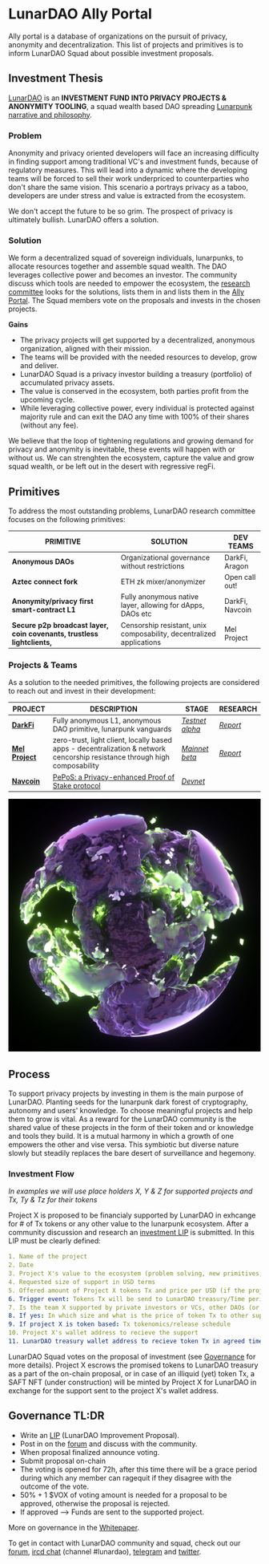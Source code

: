 # LunarDAO Ally Portal

Ally portal is a database of organizations on the pursuit of privacy, anonymity and decentralization. This list of projects and primitives is to inform LunarDAO Squad about possible investment proposals.

## Investment Thesis

[LunarDAO](https://lunardao.net/) is an **INVESTMENT FUND INTO PRIVACY PROJECTS & ANONYMITY TOOLING**, a squad wealth based DAO spreading [Lunarpunk narrative and philosophy](https://wiki.lunardao.net/). 

### Problem

Anonymity and privacy oriented developers will face an increasing difficulty in finding support among traditional VC's and investment funds, because of regulatory measures. This will lead into a dynamic where the developing teams will be forced to sell their work underpriced to counterparties who don't share the same vision. This scenario a portrays privacy as a taboo, developers are under stress and value is extracted from the ecosystem.

We don't accept the future to be so grim. The prospect of privacy is ultimately bullish. LunarDAO offers a solution.

### Solution

We form a decentralized squad of sovereign individuals, lunarpunks, to allocate resources together and assemble squad wealth. The DAO leverages collective power and becomes an investor. The community discuss which tools are needed to empower the ecosystem, the [research committee](https://wiki.lunardao.net/anoma.html) looks for the solutions, lists them in and lists them in the [Ally Portal](https://github.com/lunardao/research/tree/master/ally_portal#primitives). The Squad members  vote on the proposals and invests in the chosen projects.

**Gains**

* The privacy projects will get supported by a decentralized, anonymous organization, aligned with their mission.  
* The teams will be provided with the needed resources to develop, grow and deliver.  
* LunarDAO Squad is a privacy investor building a treasury (portfolio) of accumulated privacy assets.  
* The value is conserved in the ecosystem, both parties profit from the upcoming cycle.  
* While leveraging collective power, every individual is protected against majority rule and can exit the DAO any time with 100% of their shares (without any fee).

We believe that the loop of tightening regulations and growing demand for privacy and anonymity is inevitable, these events will happen with or without us. We can strenghten the ecosystem, capture the value and grow squad wealth, or be left out in the desert with regressive regFi.

## Primitives 

To address the most outstanding problems, LunarDAO research committee focuses on the following primitives:

| **PRIMITIVE** | **SOLUTION** | **DEV TEAMS** |
| --- | --- | --- |
| **Anonymous DAOs** | Organizational governance without restrictions | DarkFi, Aragon |
| **Aztec connect fork** | ETH zk mixer/anonymizer | Open call out! |
| **Anonymity/privacy first smart-contract L1** | Fully anonymous native layer, allowing for dApps, DAOs etc | DarkFi, Navcoin|
| **Secure p2p broadcast layer, coin covenants, trustless lightclients,** | Censorship resistant, unix composability, decentralized applications | Mel Project |

### Projects & Teams

As a solution to the needed primitives, the following projects are considered to reach out and invest in their development: 

| **PROJECT** | **DESCRIPTION** | **STAGE** | **RESEARCH** |
| --- | --- | --- | --- |
| **[DarkFi](https://dark.fi)** | Fully anonymous L1, anonymous DAO primitive, lunarpunk vanguards | *[Testnet alpha](https://dark.fi/insights/testnet-v1a.html)* | *[Report](https://github.com/lunardao/research/blob/master/ally_portal/darkfi.md)* |
| **[Mel Project](https://melproject.org/en/)** | zero-trust, light client, locally based apps - decentralization & network cencorship resistance through high composability | *[Mainnet beta](https://docs.melproject.org/developer-guides/run-a-full-node)* | *[Report](https://github.com/lunardao/research/blob/master/ally_portal/mel_project.md)* |
| **[Navcoin](https://navcoin.org/)** | [PePoS: a Privacy-enhanced Proof of Stake protocol](https://medium.com/nav-coin/announcing-pepos-a-privacy-enhanced-proof-of-stake-protocol-95c3149e8bd6) | *[Devnet](https://github.com/aguycalled/blsct-stake)* |  |

![](https://github.com/lunardao/research/blob/master/pics/f4f819111906135.600a7243caf31.jpg)

## Process

To support privacy projects by investing in them is the main purpose of LunarDAO. Planting seeds for the lunarpunk dark forest of cryptography, autonomy and users' knowledge. To choose meaningful projects and help them to grow is vital. As a reward for the LunarDAO community is the shared value of these projects in the form of their token and or knowledge and tools they build. It is a mutual harmony in which a growth of one empowers the other and vise versa. This symbiotic but diverse nature slowly but steadily replaces the bare desert of surveillance and hegemony.

### Investment Flow

*In examples we will use place holders X, Y & Z for supported projects and Tx, Ty & Tz for their tokens*

Project X is proposed to be financialy supported by LunarDAO in exhcange for # of Tx tokens or any other value to the lunarpunk ecosystem. After a community discussion and research an [investment LIP](https://wiki.lunardao.net/lip-0001.html#lip-categories--types) is submitted. In this LIP must be clearly defined:

```yaml
1. Name of the project
2. Date
3. Project X's value to the ecosystem (problem solving, new primitives, tools, knowledge, monetary etc)
4. Requested size of support in USD terms
5. Offered amount of Project X tokens Tx and price per USD (if the project is monetary based)
6. Trigger event: Tokens Tx will be send to LunarDAO treasury/Time period needed for execution or expected time of launch (when Tx becomes liquid)
7. Is the team X supported by private investors or VCs, other DAOs (or plans to) or just LunarDAO?
8. If yes: In which size and what is the price of token Tx to other supporting subjects?
9. If project X is token based: Tx tokenomics/release schedule
10. Project X's wallet address to recieve the support
11. LunarDAO treasury wallet address to recieve token Tx in agreed time, amount and price: lunarpunksquad.eth
```
LunarDAO Squad votes on the proposal of investment (see [Governance](https://github.com/lunardao/dao#voting) for more details). Project X escrows the promised tokens to LunarDAO treasury as a part of the on-chain proposal, or in case of an illiquid (yet) token Tx, a SAFT NFT (under construction) will be minted by Project X for LunarDAO in exchange for the support sent to the project X's wallet address.

## Governance TL:DR

- Write an [LIP](https://wiki.lunardao.net/lip-0001.html) (LunarDAO Improvement Proposal).  
- Post in on the [forum](https://forum.lunardao.net/c/proposals/) and discuss with the community.  
- When proposal finalized announce voting.  
- Submit proposal on-chain
- The voting is opened for 72h, after this time there will be a grace period during which any member can ragequit if they disagree with the outcome of the vote.  
- 50% + 1 $VOX of voting amount is needed for a proposal to be approved, otherwise the proposal is rejected.
- If approved --> Funds are sent to the supported project.

More on governance in the [Whitepaper](https://github.com/lunardao/dao#governance).

To get in contact with LunarDAO community and squad, check out our [forum](forum.lunardao.net), [ircd chat](https://wiki.lunardao.net/ircd.html) (channel #lunardao), [telegram](https://t.me/LunarDAO_Official) and [twitter](https://twitter.com/lunarpunksquad).

